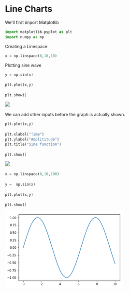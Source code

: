 
# Line Charts

We'll first import Matplotlib


```python
import matplotlib.pyplot as plt
import numpy as np
```

Creating a Linespace


```python
x = np.linspace(0,10,10)


```

Plotting sine wave


```python
y = np.sin(x)

plt.plot(x,y)

plt.show()
```


![](/Images/output_6_0.png)


We can add other inputs before the graph is actually shown.



```python
plt.plot(x,y)

plt.xlabel("Time")
plt.ylabel("Amplititude")
plt.title("Sine function")

plt.show()
```


![](/Images/output_8_0.png)



```python
x = np.linspace(0,10,100)

y =  np.sin(x)

plt.plot(x,y)

plt.show()
```


![](Images/output_9_0.png)


